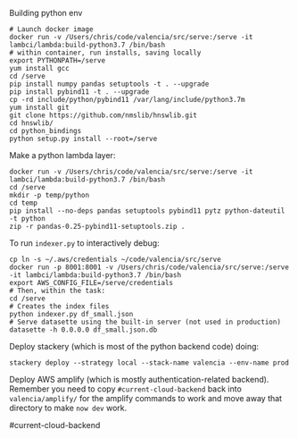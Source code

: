 Building python env

    # Launch docker image
    docker run -v /Users/chris/code/valencia/src/serve:/serve -it lambci/lambda:build-python3.7 /bin/bash
    # within container, run installs, saving locally
    export PYTHONPATH=/serve
    yum install gcc
    cd /serve
    pip install numpy pandas setuptools -t . --upgrade
    pip install pybind11 -t . --upgrade
    cp -rd include/python/pybind11 /var/lang/include/python3.7m
    yum install git
    git clone https://github.com/nmslib/hnswlib.git
    cd hnswlib/
    cd python_bindings
    python setup.py install --root=/serve

Make a python lambda layer:

    docker run -v /Users/chris/code/valencia/src/serve:/serve -it lambci/lambda:build-python3.7 /bin/bash
    cd /serve
    mkdir -p temp/python
    cd temp
    pip install --no-deps pandas setuptools pybind11 pytz python-dateutil -t python
    zip -r pandas-0.25-pybind11-setuptools.zip .

To run `indexer.py` to interactively debug:

    cp ln -s ~/.aws/credentials ~/code/valencia/src/serve
    docker run -p 8001:8001 -v /Users/chris/code/valencia/src/serve:/serve -it lambci/lambda:build-python3.7 /bin/bash
    export AWS_CONFIG_FILE=/serve/credentials
    # Then, within the task:
    cd /serve
    # Creates the index files
    python indexer.py df_small.json
    # Serve datasette using the built-in server (not used in production)
    datasette -h 0.0.0.0 df_small.json.db

Deploy stackery (which is most of the python backend code) doing:

    stackery deploy --strategy local --stack-name valencia --env-name prod

Deploy AWS amplify (which is mostly authentication-related backend).
Remember you need to copy `#current-cloud-backend` back into `valencia/amplify/` for the amplify commands to work
and move away that directory to make `now dev` work.

#current-cloud-backend
